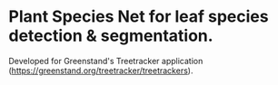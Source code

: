 # Plant Species Net for leaf species detection & segmentation.

Developed for Greenstand's Treetracker application (https://greenstand.org/treetracker/treetrackers).

